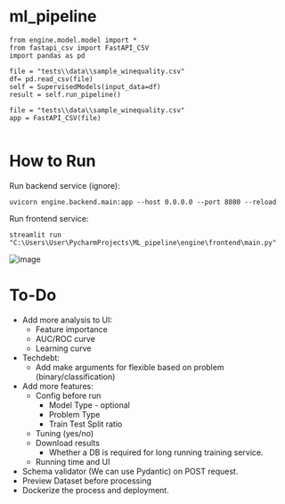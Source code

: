 # ml_pipeline

```angular2html
from engine.model.model import *
from fastapi_csv import FastAPI_CSV
import pandas as pd

file = "tests\\data\\sample_winequality.csv"
df= pd.read_csv(file)
self = SupervisedModels(input_data=df)
result = self.run_pipeline()

file = "tests\\data\\sample_winequality.csv"
app = FastAPI_CSV(file)


```

# How to Run
Run backend service (ignore): 
```angular2html
uvicorn engine.backend.main:app --host 0.0.0.0 --port 8080 --reload
```
Run frontend service:
```angular2html
streamlit run "C:\Users\User\PycharmProjects\ML_pipeline\engine\frontend\main.py"
```

![image](https://user-images.githubusercontent.com/66100446/177497797-8b2d18a4-2292-4b42-b1d2-1a578521bf34.png)

# To-Do
* Add more analysis to UI:
  * Feature importance
  * AUC/ROC curve
  * Learning curve
* Techdebt:
  * Add make arguments for flexible based on problem (binary/classification)
* Add more features:
  * Config before run
    * Model Type - optional
    * Problem Type
    * Train Test Split ratio
  * Tuning (yes/no)
  * Download results
    * Whether a DB is required for long running training service.
  * Running time and UI
* Schema validator (We can use Pydantic) on POST request.
* Preview Dataset before processing
* Dockerize the process and deployment.
